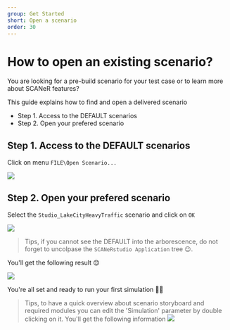 ```yaml
---
group: Get Started
short: Open a scenario
order: 30
---
```


# How to open an existing scenario?

You are looking for a pre-build scenario for your test case or to learn more about SCANeR features?

This guide explains how to find and open a delivered scenario
- Step 1. Access to the DEFAULT scenarios
- Step 2. Open your prefered scenario

## Step 1. Access to the DEFAULT scenarios

Click on menu `FILE\Open Scenario...`

![](./assets/OpenScenario.png)

## Step 2. Open your prefered scenario

Select the `Studio_LakeCityHeavyTraffic` scenario and click on `OK`

![](./assets/OpenDefault.png)
>Tips, if you cannot see the DEFAULT into the arborescence, do not forget to uncolpase the `SCANeRstudio Application` tree 😉.

You'll get the following result 😊

![](./assets/Studio_LakeCityheavyTraffic.png)

You're all set and ready to run your first simulation 👍🏻

>Tips, to have a quick overview about scenario storyboard and required modules you can edit the 'Simulation' parameter by double clicking on it. You'll get the following information
> ![](./assets/ParameterSimulation.png)
